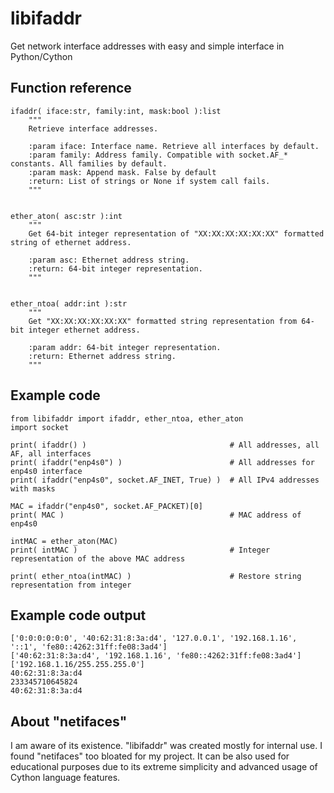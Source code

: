 # libifaddr
Get network interface addresses with easy and simple interface in Python/Cython

## Function reference

    ifaddr( iface:str, family:int, mask:bool ):list
        """
        Retrieve interface addresses.

        :param iface: Interface name. Retrieve all interfaces by default.
        :param family: Address family. Compatible with socket.AF_* constants. All families by default.
        :param mask: Append mask. False by default
        :return: List of strings or None if system call fails.
        """


    ether_aton( asc:str ):int
        """
        Get 64-bit integer representation of "XX:XX:XX:XX:XX:XX" formatted string of ethernet address.

        :param asc: Ethernet address string.
        :return: 64-bit integer representation.
        """


    ether_ntoa( addr:int ):str
        """
        Get "XX:XX:XX:XX:XX:XX" formatted string representation from 64-bit integer ethernet address.

        :param addr: 64-bit integer representation.
        :return: Ethernet address string.
        """


## Example code

    from libifaddr import ifaddr, ether_ntoa, ether_aton
    import socket

    print( ifaddr() )                                # All addresses, all AF, all interfaces
    print( ifaddr("enp4s0") )                        # All addresses for enp4s0 interface
    print( ifaddr("enp4s0", socket.AF_INET, True) )  # All IPv4 addresses with masks

    MAC = ifaddr("enp4s0", socket.AF_PACKET)[0]
    print( MAC )                                     # MAC address of enp4s0

    intMAC = ether_aton(MAC)
    print( intMAC )                                  # Integer representation of the above MAC address

    print( ether_ntoa(intMAC) )                      # Restore string representation from integer

## Example code output

    ['0:0:0:0:0:0', '40:62:31:8:3a:d4', '127.0.0.1', '192.168.1.16', '::1', 'fe80::4262:31ff:fe08:3ad4']
    ['40:62:31:8:3a:d4', '192.168.1.16', 'fe80::4262:31ff:fe08:3ad4']
    ['192.168.1.16/255.255.255.0']
    40:62:31:8:3a:d4
    233345710645824
    40:62:31:8:3a:d4

## About "netifaces"
I am aware of its existence.
"libifaddr" was created mostly for internal use. I found "netifaces" too bloated for my project.
It can be also used for educational purposes due to its extreme simplicity and advanced usage of Cython language features.

